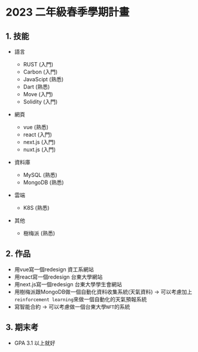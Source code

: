<!--
 * @Author: hibana2077 hibana2077@gmail.com
 * @Date: 2023-01-03 23:32:37
 * @LastEditors: hibana2077 hibana2077@gmail.com
 * @LastEditTime: 2023-01-03 23:44:32
 * @FilePath: \筆記本\Notebook\target\2023_spring.md
 * @Description: 这是默认设置,请设置`customMade`, 打开koroFileHeader查看配置 进行设置: https://github.com/OBKoro1/koro1FileHeader/wiki/%E9%85%8D%E7%BD%AE
-->
# 2023 二年級春季學期計畫

## 1. 技能

- 語言
    - RUST (入門)
    - Carbon (入門)
    - JavaScipt (熟悉)
    - Dart (熟悉)
    - Move (入門)
    - Solidity (入門)

- 網頁
    - vue (熟悉)
    - react (入門)
    - next.js (入門)
    - nuxt.js (入門)

- 資料庫
    - MySQL (熟悉)
    - MongoDB (熟悉)

- 雲端
    - K8S (熟悉)

- 其他
    - 樹梅派 (熟悉)

## 2. 作品

- 用vue寫一個redesign 資工系網站
- 用react寫一個redesign 台東大學網站
- 用next.js寫一個redesign 台東大學學生會網站
- 用樹梅派跟MongoDB做一個自動化資料收集系統(天氣資料) -> 可以考慮加上`reinforcement learning`來做一個自動化的天氣預報系統
- 寫智能合約 -> 可以考慮做一個台東大學`NFT`的系統

## 3. 期末考

- GPA 3.1 以上就好
